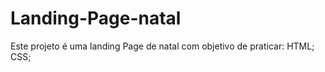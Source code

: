 # Landing-Page-natal
Este projeto é uma landing Page de natal com objetivo de praticar:
HTML;
CSS;

